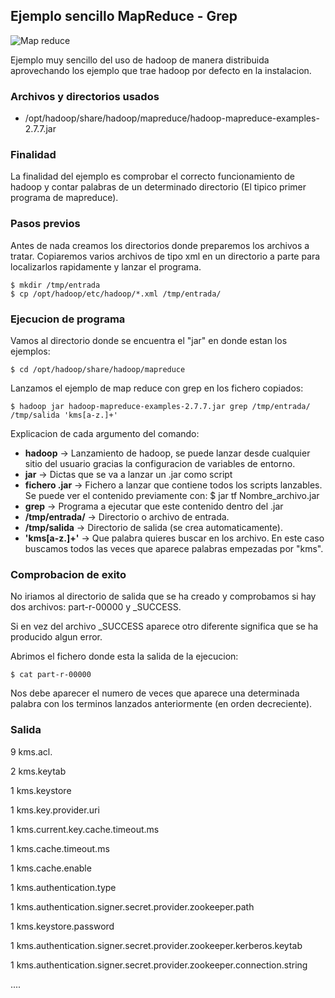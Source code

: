 ## Ejemplo sencillo MapReduce - Grep

![Map reduce](https://i.stack.imgur.com/199Q1.png)

Ejemplo muy sencillo del uso de hadoop de manera distribuida aprovechando los ejemplo que trae hadoop por defecto en la instalacion.

### Archivos y directorios usados
- /opt/hadoop/share/hadoop/mapreduce/hadoop-mapreduce-examples-2.7.7.jar

### Finalidad
La finalidad del ejemplo es comprobar el correcto funcionamiento de hadoop y contar palabras de un determinado directorio (El tipico primer programa de mapreduce).

### Pasos previos
Antes de nada creamos los directorios donde preparemos los archivos a tratar. Copiaremos varios archivos de tipo xml en un directorio a parte para localizarlos rapidamente y lanzar el programa.

    $ mkdir /tmp/entrada
    $ cp /opt/hadoop/etc/hadoop/*.xml /tmp/entrada/


### Ejecucion de programa
Vamos al directorio donde se encuentra el "jar" en donde estan los ejemplos:

    $ cd /opt/hadoop/share/hadoop/mapreduce

Lanzamos el ejemplo de map reduce con grep en los fichero copiados:

    $ hadoop jar hadoop-mapreduce-examples-2.7.7.jar grep /tmp/entrada/ /tmp/salida 'kms[a-z.]+'

Explicacion de cada argumento del comando:
- **hadoop** -> Lanzamiento de hadoop, se puede lanzar desde cualquier sitio del usuario gracias la configuracion de variables de entorno.
- **jar** -> Dictas que se va a lanzar un .jar como script
- **fichero .jar** -> Fichero a lanzar que contiene todos los scripts lanzables. Se puede ver el contenido previamente con: $ jar tf Nombre_archivo.jar
- **grep** -> Programa a ejecutar que este contenido dentro del .jar
- **/tmp/entrada/** -> Directorio o archivo de entrada.
- **/tmp/salida** -> Directorio de salida (se crea automaticamente).
- **'kms[a-z.]+'** -> Que palabra quieres buscar en los archivo. En este caso buscamos todos las veces que aparece palabras empezadas por "kms".

### Comprobacion de exito
No iriamos al directorio de salida que se ha creado y comprobamos si hay dos archivos: part-r-00000 y _SUCCESS.

Si en vez del archivo _SUCCESS aparece otro diferente significa que se ha producido algun error.

Abrimos el fichero donde esta la salida de la ejecucion:

    $ cat part-r-00000

Nos debe aparecer el numero de veces que aparece una determinada palabra con los terminos lanzados anteriormente (en orden decreciente).

### Salida

9	kms.acl.

2	kms.keytab

1	kms.keystore

1	kms.key.provider.uri

1	kms.current.key.cache.timeout.ms

1	kms.cache.timeout.ms

1	kms.cache.enable

1	kms.authentication.type

1	kms.authentication.signer.secret.provider.zookeeper.path

1	kms.keystore.password

1	kms.authentication.signer.secret.provider.zookeeper.kerberos.keytab

1	kms.authentication.signer.secret.provider.zookeeper.connection.string

....
